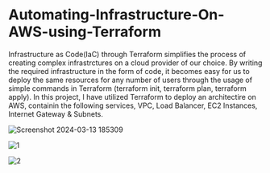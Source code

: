 # Automating-Infrastructure-On-AWS-using-Terraform

Infrastructure as Code(IaC) through Terraform simplifies the process of creating complex infrastrctures on a cloud provider of our choice. By writing the required infrastructure in the form of code, it becomes easy for us to deploy the same resources for any number of users through the usage of simple commands in Terraform (terraform init, terraform plan, terraform apply).
In this project, I have utilized Terraform to deploy an architectire on AWS, containin the following services, VPC, Load Balancer, EC2 Instances, Internet Gateway & Subnets.


![Screenshot 2024-03-13 185309](https://github.com/abrarpasha24/Automating-Infrastructure-using-Terraform-on-AWS/assets/30976576/99f11b16-be06-4554-8c98-cc19dbd74031)



![1](https://github.com/abrarpasha24/Automating-Infrastructure-using-Terraform-on-AWS/assets/30976576/0fcdaff3-3ac1-4f65-9c8e-7eee62c6028f)

![2](https://github.com/abrarpasha24/Automating-Infrastructure-using-Terraform-on-AWS/assets/30976576/cd3babf6-58fa-4e04-8d4c-ee4a49ea0fed)
